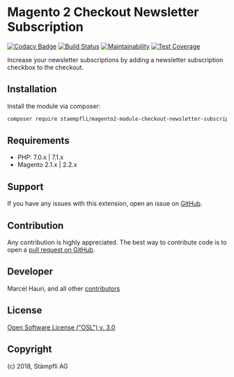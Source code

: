 # Magento 2 Checkout Newsletter Subscription

[![Codacy Badge](https://api.codacy.com/project/badge/Grade/8ed0ad8c9d3245b6ab2b8360606f0975)](https://www.codacy.com/app/Staempfli/magento2-module-checkout-newsletter-subscription?utm_source=github.com&amp;utm_medium=referral&amp;utm_content=staempfli/magento2-module-checkout-newsletter-subscription&amp;utm_campaign=Badge_Grade)
[![Build Status](https://travis-ci.org/staempfli/magento2-module-checkout-newsletter-subscription.svg?branch=develop)](https://travis-ci.org/staempfli/magento2-module-checkout-newsletter-subscription)
[![Maintainability](https://api.codeclimate.com/v1/badges/bd073d77ad863cfcbae7/maintainability)](https://codeclimate.com/github/staempfli/magento2-module-checkout-newsletter-subscription/maintainability)
[![Test Coverage](https://api.codeclimate.com/v1/badges/bd073d77ad863cfcbae7/test_coverage)](https://codeclimate.com/github/staempfli/magento2-module-checkout-newsletter-subscription/test_coverage)

Increase your newsletter subscriptions by adding a newsletter subscription checkbox to the checkout.


## Installation

Install the module via composer:

```sh
composer require staempfli/magento2-module-checkout-newsletter-subscription
```


## Requirements

- PHP: 7.0.x | 7.1.x
- Magento 2.1.x | 2.2.x

Support
-------
If you have any issues with this extension, open an issue on [GitHub](https://github.com/staempfli/magento2-module-checkout-newsletter-subscription/issues).

Contribution
------------
Any contribution is highly appreciated. The best way to contribute code is to open a [pull request on GitHub](https://help.github.com/articles/using-pull-requests).

Developer
---------
Marcel Hauri, and all other [contributors](https://github.com/staempfli/magento2-module-seo/contributors)

License
-------
[Open Software License ("OSL") v. 3.0](https://opensource.org/licenses/OSL-3.0)

Copyright
---------
(c) 2018, Stämpfli AG